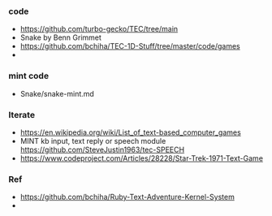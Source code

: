 ### code

- https://github.com/turbo-gecko/TEC/tree/main
- Snake by Benn Grimmet 
- https://github.com/bchiha/TEC-1D-Stuff/tree/master/code/games
- 

### mint code
- Snake/snake-mint.md


### Iterate
- https://en.wikipedia.org/wiki/List_of_text-based_computer_games
- MINT kb input, text reply or speech module https://github.com/SteveJustin1963/tec-SPEECH
- https://www.codeproject.com/Articles/28228/Star-Trek-1971-Text-Game


### Ref
- https://github.com/bchiha/Ruby-Text-Adventure-Kernel-System
- 

 
